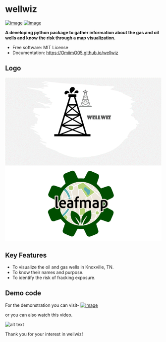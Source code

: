 # wellwiz


[![image](https://img.shields.io/pypi/v/wellwiz.svg)](https://pypi.python.org/pypi/wellwiz)
[![image](https://img.shields.io/conda/vn/conda-forge/wellwiz.svg)](https://anaconda.org/conda-forge/wellwiz)


**A developing python package to gather information about the gas and oil wells and know the risk through a map visualization.**


-   Free software: MIT License
-   Documentation: https://OmiimO05.github.io/wellwiz

    
## Logo

![alt text](docs/wellwiz_logo.gif)
[![logo](https://raw.githubusercontent.com/opengeos/leafmap/master/docs/assets/logo_rect.png)](https://github.com/opengeos/leafmap/blob/master/docs/assets/logo.png)


## Key Features

-   To visualize the oil and gas wells in Knoxville, TN.
-   To know their names and purpose.
-   To identify the risk of fracking exposure.


## Demo code
For the demonstration you can visit- 
[![image](https://colab.research.google.com/assets/colab-badge.svg)](https://colab.research.google.com/github/OmIImO05/wellwiz/blob/main/docs/examples/well.ipynb)

or you can also watch this video. 

![alt text](docs/wellwiz.gif)


Thank you for your interest in wellwiz!
